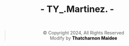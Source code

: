 <div align="center" style="display: block;">
    <h1><b>- TY_.Martinez. -</b></h1>
        <div>
            <img src="http://github-readme-streak-stats.herokuapp.com/?user=thayorch&theme=gradient&hide_border=false" alt="">
            <img src="https://github-readme-stats.vercel.app/api/top-langs/?username=thayorch&layout=compact&hide_border=false&show_icons=true" alt="">
        </div>
        <div style="margin-top: 10px">
        <blockquote>
                © Copyright 2024, All Rights Reserved<br>
            Modify by <strong><a target="_blank" style="text-decoration: none; color: black;" href="https://www.facebook.com/lnwice0">Thatcharnon Maidee</a></strong>
            </blockquote>    
        </div>        
</div>
